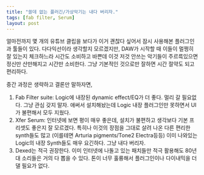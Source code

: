 ```yaml
---
title: "쓸데 없는 플러긴/가상악기는 내다 버리자."
tags: [fab filter, Serum]
layout: post
---
```


얼마전까지 몇 개의 유튜브 클립을 보다가 이거 괜찮다 싶어서 잠시 사용해본 플러그인과 툴들이 있다. 다다익선이라 생각할지 모르겠지만, DAW가 시작할 때 이들이 멀쩡히 잘 있는지 체크하느라 시간도 소비하고 바쁜데 이것 저것 안쓰는 악기들이 주르륵있으면 정신만 산만해지고 시간만 소비한다. 그냥 기본적인 것으로만 잘하면 시간 절약도 되고 편리하다. 

중간 과정은 생략하고 결론만 말하자면,

1) Fab Filter suite: Logic에 내장된 dynamic effect/EQ가 더 좋다. 멀리 갈 필요없다. 그냥 관심 갖지 말자. 애써서 설치해놨는데 Logic 내장 플러그인만 못하면서 UI가 불편해서 모두 지웠다.
2) Xfer Serum: 인터넷에 보면 평이 매우 좋은데, 설치가 불편하고 생각보다 기본 프리셋도 좋은지 잘 모르겠다. 특히나 이것의 장점을 그대로 살려 나온 다른 편리한 synth들도 많고 (이를테면 Arturia pigments/Tone2 Electra등등) 이미 나와있는 Logic의 내장 Synth들도 매우 요긴하다. 그냥 내다 버리자. 
3) Dexed는 적극 권장한다. 이미 인터넷에 나돌고 있는 패치들만 적극 활용해도 80년대 소리들은 거의 다 뽑을 수 있다. 톤이 너무 훌륭해서 플러그인이나 다이내믹을 더 댈 필요가 없다.

